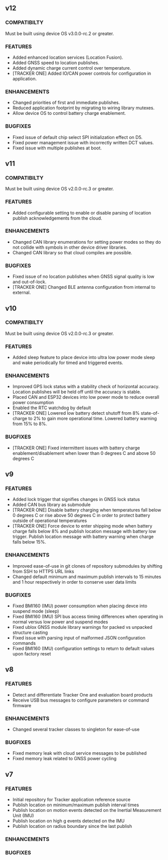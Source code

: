 ## v12

### COMPATIBILTY

Must be built using device OS v3.0.0-rc.2 or greater.

### FEATURES

- Added enhanced location services (Location Fusion).
- Added GNSS speed to location publishes.
- Added dynamic charge current control over temperature.
- [TRACKER ONE] Added IO/CAN power controls for configuration in application.

### ENHANCEMENTS

- Changed priorities of first and immediate publishes.
- Reduced application footprint by migrating to wiring library mutexes.
- Allow device OS to control battery charge enablement.

### BUGFIXES

- Fixed issue of default chip select SPI initialization effect on D5.
- Fixed power management issue with incorrectly written DCT values.
- Fixed issue with multiple publishes at boot.


## v11

### COMPATIBILTY

Must be built using device OS v2.0.0-rc.3 or greater.

### FEATURES

- Added configurable setting to enable or disable parsing of location publish acknowledgements from the cloud.

### ENHANCEMENTS

- Changed CAN library enumerations for setting power modes so they do not collide with symbols in other device driver libraries.
- Changed CAN library so that cloud compiles are possible.

### BUGFIXES

- Fixed issue of no location publishes when GNSS signal quality is low and out-of-lock.
- [TRACKER ONE] Changed BLE antenna configuration from internal to external.


## v10

### COMPATIBILTY

Must be built using device OS v2.0.0-rc.3 or greater.

### FEATURES

- Added sleep feature to place device into ultra low power mode sleep and wake periodically for timed and triggered events.

### ENHANCEMENTS

- Improved GPS lock status with a stability check of horizontal accuracy.  Location publishes will be held off until the accuracy is stable.
- Placed CAN and ESP32 devices into low power mode to reduce overall power consumption
- Enabled the RTC watchdog by default
- [TRACKER ONE] Lowered low battery detect shutoff from 8% state-of-charge to 2% to gain more operational time.  Lowered battery warning from 15% to 8%.

### BUGFIXES

- [TRACKER ONE] Fixed intermittent issues with battery charge enablement/disablement when lower than 0 degrees C and above 50 degrees C


## v9

### FEATURES

- Added lock trigger that signifies changes in GNSS lock status
- Added CAN bus library as submodule
- [TRACKER ONE] Disable battery charging when temperatures fall below 0 degrees C or rise above 50 degrees C in order to protect battery outside of operational temperatures
- [TRACKER ONE] Force device to enter shipping mode when battery charge falls below 8% and publish location message with battery low trigger.  Publish location message with battery warning when charge falls below 15%.

### ENHANCEMENTS

- Improved ease-of-use in git clones of repository submodules by shifting from SSH to HTTPS URL links
- Changed default minimum and maximum publish intervals to 15 minutes and 1 hour respectively in order to conserve user data limits

### BUGFIXES

- Fixed BMI160 (IMU) power consumption when placing devce into suspend mode (sleep)
- Fixed BMI160 (IMU) SPI bus access timing differences when operating in normal versus low power and suspend modes
- Fixed ublox GNSS module library warnings for packed vs unpacked structure casting
- Fixed issue with parsing input of malformed JSON configuration commands
- Fixed BMI160 (IMU) configuration settings to return to default values upon factory reset


## v8

### FEATURES

- Detect and differentiate Tracker One and evaluation board products
- Receive USB bus messages to configure parameters or command firmware

### ENHANCEMENTS

- Changed several tracker classes to singleton for ease-of-use

### BUGFIXES

 - Fixed memory leak with cloud service messages to be published
 - Fixed memory leak related to GNSS power cycling


## v7

### FEATURES

- Initial repository for Tracker application reference source
- Publish location on minimum/maximum publish interval times
- Publish location on motion events detected on the Inertial Measurement Unit (IMU)
- Publish location on high g events detected on the IMU
- Publish location on radius boundary since the last publish

### ENHANCEMENTS


### BUGFIXES
